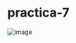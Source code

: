 # practica-7
![image](https://github.com/Isidro-Chavarria005/practica-7/assets/149440820/0da5ecba-4d4d-4cc4-8371-49aaaa7b7924)

